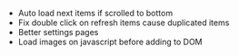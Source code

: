 - Auto load next items if scrolled to bottom
- Fix double click on refresh items cause duplicated items
- Better settings pages
- Load images on javascript before adding to DOM

